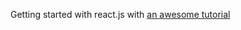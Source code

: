 Getting started with react.js with [an awesome tutorial](https://www.taniarascia.com/getting-started-with-react/)


